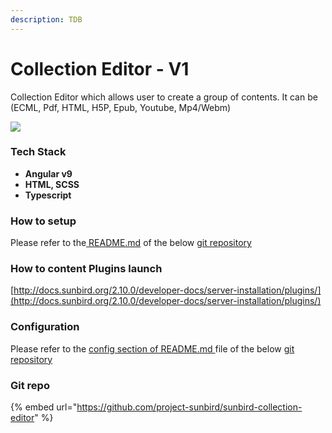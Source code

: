 ```yaml
---
description: TDB
---
```


# Collection Editor - V1

Collection Editor which allows user to create a group of contents. It can be (ECML, Pdf, HTML, H5P, Epub, Youtube, Mp4/Webm)

![](<../../../../.gitbook/assets/image (1).png>)

### Tech Stack

* **Angular v9**
* **HTML, SCSS**
* **Typescript**

### How to setup

Please refer to the[ README.md](https://github.com/project-sunbird/sunbird-collection-editor#how-to-setup-sunbird-collection-editor-in-local) of the below [git repository](https://github.com/project-sunbird/sunbird-collection-editor)

### How to content Plugins launch

[http://docs.sunbird.org/2.10.0/developer-docs/server-installation/plugins/](http://docs.sunbird.org/2.10.0/developer-docs/server-installation/plugins/)

### Configuration

Please refer to the [config section of README.md ](https://github.com/project-sunbird/sunbird-collection-editor#how-to-configure)file of the below [git repository](https://github.com/project-sunbird/sunbird-collection-editor)

### Git repo

{% embed url="https://github.com/project-sunbird/sunbird-collection-editor" %}
